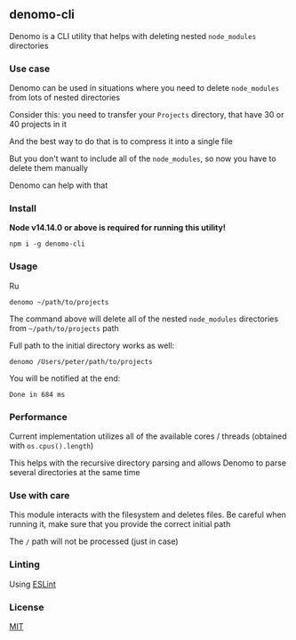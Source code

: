 ## denomo-cli

Denomo is a CLI utility that helps with deleting nested `node_modules` directories

### Use case

Denomo can be used in situations where you need to delete `node_modules` from lots of nested directories

Consider this: you need to transfer your `Projects` directory, that have 30 or 40 projects in it

And the best way to do that is to compress it into a single file

But you don't want to include all of the `node_modules`, so now you have to delete them manually

Denomo can help with that

### Install

**Node v14.14.0 or above is required for running this utility!** 

```shell script
npm i -g denomo-cli
```

### Usage

Ru
```shell script
denomo ~/path/to/projects
```

The command above will delete all of the nested `node_modules` directories from `~/path/to/projects` path

Full path to the initial directory works as well:

```shell script
denomo /Users/peter/path/to/projects
```

You will be notified at the end:

```text
Done in 684 ms
```

### Performance

Current implementation utilizes all of the available cores / threads (obtained with `os.cpus().length`)

This helps with the recursive directory parsing and allows Denomo to parse several directories at the same time

### Use with care

This module interacts with the filesystem and deletes files. Be careful when running it, make sure that you provide the correct initial path

The `/` path will not be processed (just in case)

### Linting

Using [ESLint](https://www.npmjs.com/package/eslint)

### License

[MIT](./LICENSE.md)
